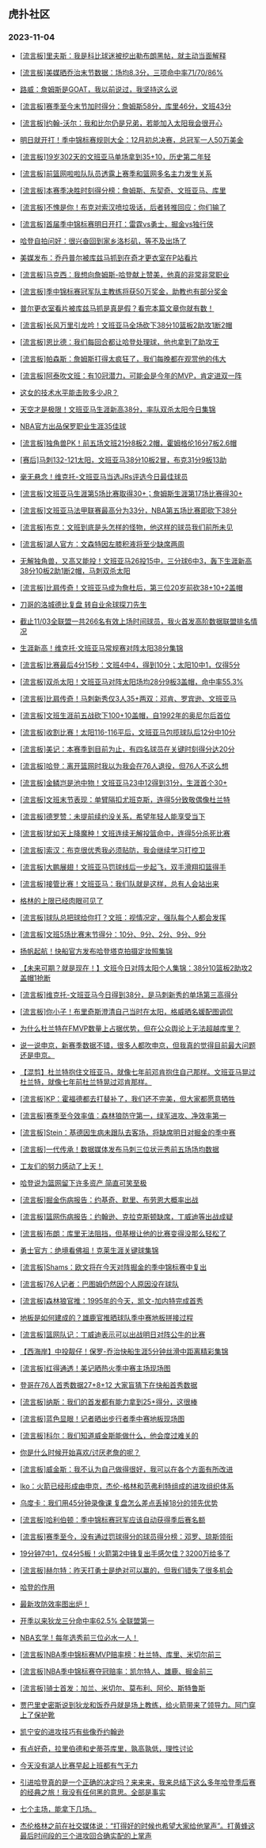 ## 虎扑社区 
### 2023-11-04

+ [[流言板]里夫斯：我是科比球迷被挖出勒布朗黑帖，就主动当面解释](https://bbs.hupu.com/622818446.html)

+ [[流言板]美媒晒乔治末节数据：场均8.3分，三项命中率71/70/86%](https://bbs.hupu.com/622817247.html)

+ [路威：詹姆斯是GOAT，我以前说过，我坚持这么说](https://bbs.hupu.com/622817006.html)

+ [[流言板]赛季至今末节加时得分：詹姆斯58分，库里46分，文班43分](https://bbs.hupu.com/622818872.html)

+ [[流言板]约翰-沃尔：我和比尔仍是兄弟，若能加入太阳我会很开心](https://bbs.hupu.com/622819209.html)

+ [明日就开打！季中锦标赛规则大全：12月初总决赛，总冠军一人50万美金](https://bbs.hupu.com/622810409.html)

+ [[流言板]19岁302天的文班亚马单场拿到35+10，历史第二年轻](https://bbs.hupu.com/622817490.html)

+ [[流言板]前篮网啦啦队队员透露上赛季和篮网多名主力发生关系](https://bbs.hupu.com/622801051.html)

+ [[流言板]本赛季决胜时刻得分榜：詹姆斯、东契奇、文班亚马、库里](https://bbs.hupu.com/622810717.html)

+ [[流言板]不愧是你！布克对索汉喷垃圾话，后者转推回应：你们输了](https://bbs.hupu.com/622810360.html)

+ [[流言板]首届季中锦标赛明日开打：雷霆vs勇士，掘金vs独行侠](https://bbs.hupu.com/622810508.html)

+ [哈登自拍问好：很兴奋回到家乡洛杉矶，等不及出场了](https://bbs.hupu.com/622812432.html)

+ [美媒发布：乔丹普尔被库兹马抓到在奇才更衣室在P站看片](https://bbs.hupu.com/622801374.html)

+ [[流言板]马克西：我想向詹姆斯-哈登献上赞美，他真的非常非常职业](https://bbs.hupu.com/622809710.html)

+ [[流言板]季中锦标赛冠军队主教练将获50万奖金，助教也有部分奖金](https://bbs.hupu.com/622817073.html)

+ [普尔更衣室看片被库兹马抓是真是假？看完本篇文章你就有数！](https://bbs.hupu.com/622809130.html)

+ [[流言板]长风万里引龙吟！文班亚马全场砍下38分10篮板2助攻1断2帽](https://bbs.hupu.com/622805744.html)

+ [[流言板]恩比德：我们每回合都让哈登处理球，他也拿到了助攻王](https://bbs.hupu.com/622809582.html)

+ [[流言板]帕森斯：詹姆斯打得太疯狂了，我们每晚都在观赏他的伟大](https://bbs.hupu.com/622817537.html)

+ [[流言板]阿泰吹文班：有10冠潜力，可能会是今年的MVP，肯定进双一阵](https://bbs.hupu.com/622808962.html)

+ [这女的技术水平能击败多少JR？](https://bbs.hupu.com/622809580.html)

+ [天空才是极限！文班亚马生涯新高38分，率队双杀太阳今日集锦](https://bbs.hupu.com/622807424.html)

+ [NBA官方出品保罗职业生涯35佳球](https://bbs.hupu.com/622810580.html)

+ [[流言板]独角兽PK！前五场文班21分8板2.2帽，霍姆格伦16分7板2.6帽](https://bbs.hupu.com/622807028.html)

+ [[赛后]马刺132-121太阳，文班亚马38分10板2冒，布克31分9板13助](https://bbs.hupu.com/622805724.html)

+ [毫无悬念！维克托-文班亚马当选JRs评选今日最佳球员](https://bbs.hupu.com/622812058.html)

+ [[流言板]文班亚马生涯第5场比赛取得30+；詹姆斯生涯第17场比赛得30+](https://bbs.hupu.com/622806840.html)

+ [[流言板]文班亚马法甲联赛最高分为33分，NBA第五场比赛即砍下38分](https://bbs.hupu.com/622806973.html)

+ [[流言板]布克：文班到底是头怎样的怪物，他这样的球员我们前所未见](https://bbs.hupu.com/622806913.html)

+ [[流言板]湖人官方：文森特因左膝积液将至少缺席两周](https://bbs.hupu.com/622804617.html)

+ [无解独角兽，又高又能投！文班亚马26投15中，三分球6中3，轰下生涯新高38分10板2助1断2帽，马刺双杀太阳](https://bbs.hupu.com/622806349.html)

+ [[流言板]比肩传奇！文班亚马成为詹杜后，第三位20岁前砍38+10+2盖帽](https://bbs.hupu.com/622806490.html)

+ [刀哥的洛城德比复盘 转自业余球探刀先生](https://bbs.hupu.com/622806965.html)

+ [截止11/03全联盟一共266名有效上场时间球员，我火首发高阶数据联盟排名情况](https://bbs.hupu.com/622812407.html)

+ [生涯新高！维克托·文班亚马常规赛对阵太阳38分集锦](https://bbs.hupu.com/622806192.html)

+ [[流言板]比赛最后4分15秒：文班4中4，得到10分；太阳10中1，仅得5分](https://bbs.hupu.com/622806400.html)

+ [[流言板]双杀太阳！文班亚马对阵太阳场均28分9板3盖帽，命中率55.3%](https://bbs.hupu.com/622807205.html)

+ [[流言板]比肩传奇！马刺新秀仅3人35+两双：邓肯、罗宾逊、文班亚马](https://bbs.hupu.com/622806806.html)

+ [[流言板]文班生涯前五战砍下100+10盖帽，自1992年的奥尼尔后首位](https://bbs.hupu.com/622806222.html)

+ [[流言板]收割比赛！太阳116-116平后，文班亚马包揽球队后12分中10分](https://bbs.hupu.com/622805994.html)

+ [[流言板]美记：本赛季到目前为止，有四名球员在关键时刻得分达20分](https://bbs.hupu.com/622807551.html)

+ [[流言板]哈登：离开篮网时我以为我会在76人退役，但76人不这么想](https://bbs.hupu.com/622805409.html)

+ [[流言板]金鳞岂是池中物！文班亚马23中12得到31分，生涯首个30+](https://bbs.hupu.com/622805403.html)

+ [[流言板]文班末节表现：单臂隔扣尤班克斯，连得5分致敬偶像杜兰特](https://bbs.hupu.com/622805696.html)

+ [[流言板]德罗赞：未提前续约没关系，希望年轻人能享受当下](https://bbs.hupu.com/622819140.html)

+ [[流言板]犹如天上降魔种！文班连续无解投篮命中，连得5分杀死比赛](https://bbs.hupu.com/622805531.html)

+ [[流言板]索汉：布克很优秀我必须贴防，我会继续学习打控卫](https://bbs.hupu.com/622808397.html)

+ [[流言板]大鹏展翅！文班亚马罚球线后一步起飞，双手滑翔扣篮得手](https://bbs.hupu.com/622803964.html)

+ [[流言板]接管比赛！文班亚马：我们队就是这样，总有人会站出来](https://bbs.hupu.com/622807717.html)

+ [格林的上限已经肉眼可见了](https://bbs.hupu.com/622812756.html)

+ [[流言板]球队总把球给你打？文班：视情况定，强队每个人都会发挥](https://bbs.hupu.com/622807755.html)

+ [[流言板]文班5场比赛末节得分：10分、9分、2分、9分、9分](https://bbs.hupu.com/622806058.html)

+ [扬帆起航！快船官方发布哈登塔克拍摄定妆照集锦](https://bbs.hupu.com/622812385.html)

+ [【未来可期？就是现在！】文班今日对阵太阳个人集锦：38分10篮板2助攻2盖帽1抢断](https://bbs.hupu.com/622806097.html)

+ [[流言板]维克托-文班亚马今日得到38分，是马刺新秀的单场第三高得分](https://bbs.hupu.com/622805942.html)

+ [[流言板]你小子！布里奇斯澄清自己当时在太阳，格威晒名媛配图调侃](https://bbs.hupu.com/622801840.html)

+ [为什么杜兰特在FMVP数量上占据优势，但在公众舆论上无法超越库里？](https://bbs.hupu.com/622816575.html)

+ [说一说申京，新赛季数据不错，很多人都吹申京，但我真的觉得目前最大问题还是申京。](https://bbs.hupu.com/622812560.html)

+ [【混剪】杜兰特抱住文班亚马，就像七年前邓肯抱住自己那样。文班亚马晃过杜兰特，就像七年前杜兰特晃过邓肯那样。](https://bbs.hupu.com/622817711.html)

+ [[流言板]KP：霍福德都去打替补了，我们还不完美，但大家都愿意牺牲](https://bbs.hupu.com/622813909.html)

+ [[流言板]赛季至今效率值：森林狼防守第一，绿军进攻、净效率第一](https://bbs.hupu.com/622820389.html)

+ [[流言板]Stein：基德因生病未跟队去客场，将缺席明日对掘金的季中赛](https://bbs.hupu.com/622820243.html)

+ [[流言板]一代传承！数据媒体发布马刺三位状元秀前五场场均数据](https://bbs.hupu.com/622820497.html)

+ [工友们的努力感动了上天！](https://bbs.hupu.com/622819073.html)

+ [哈登说为篮网留下许多资产 简直可笑至极](https://bbs.hupu.com/622819246.html)

+ [[流言板]掘金伤病报告：约基奇、默里、布劳恩大概率出战](https://bbs.hupu.com/622820565.html)

+ [[流言板]篮网伤病报告：约翰逊、克拉克斯顿缺席，丁威迪等出战成疑](https://bbs.hupu.com/622819151.html)

+ [[流言板]布朗：库里无法阻挡，但基根让他的比赛变得没那么轻松了](https://bbs.hupu.com/622813760.html)

+ [勇士官方：绝境看佛祖！克莱生涯关键球集锦](https://bbs.hupu.com/622814377.html)

+ [[流言板]Shams：欧文将在今天对阵掘金的季中锦标赛中复出](https://bbs.hupu.com/622821154.html)

+ [[流言板]76人记者：巴图姆仍然因个人原因没在球队](https://bbs.hupu.com/622820793.html)

+ [[流言板]森林狼官推：1995年的今天，凯文-加内特完成首秀](https://bbs.hupu.com/622820930.html)

+ [地板是如何建成的？雄鹿官推晒球队季中赛地板拼接过程](https://bbs.hupu.com/622820208.html)

+ [[流言板]篮网队记：丁威迪表示可以出战明日对阵公牛的比赛](https://bbs.hupu.com/622820283.html)

+ [【西海岸】中投靓仔！保罗-乔治快船生涯5分钟丝滑中距离精彩集锦](https://bbs.hupu.com/622808743.html)

+ [[流言板]红得通透！美记晒热火季中赛主场现场图](https://bbs.hupu.com/622820933.html)

+ [登哥在76人首秀数据27+8+12  大家盲猜下在快船首秀数据](https://bbs.hupu.com/622819888.html)

+ [[流言板]纳斯：我们的首发都有能力拿到25+得分，这很棒](https://bbs.hupu.com/622820875.html)

+ [[流言板]蓝色显眼！记者晒出步行者季中赛地板现场图](https://bbs.hupu.com/622820457.html)

+ [[流言板]科尔：我们知道威金斯能做什么，他会度过难关的](https://bbs.hupu.com/622821389.html)

+ [你是什么时候开始喜欢/讨厌老詹的呢？](https://bbs.hupu.com/622821188.html)

+ [[流言板]威金斯：我不认为自己做得很好，我可以在各个方面有所改进](https://bbs.hupu.com/622821381.html)

+ [Iko：火箭已经形成由申京，杰伦-格林和范弗利特组成的进攻组织体系](https://bbs.hupu.com/622818447.html)

+ [乌度卡：我们用45分钟录像课 复盘怎么差点丢掉18分的领先优势](https://bbs.hupu.com/622821158.html)

+ [[流言板]哈利伯顿：季中锦标赛冠军应该自动获得季后赛名额](https://bbs.hupu.com/622821645.html)

+ [[流言板]赛季至今，没有通过罚球得分的球员得分榜：邓罗、琼斯领衔](https://bbs.hupu.com/622821635.html)

+ [19分钟7中1，仅4分5板！火箭第2中锋复出手感欠佳？3200万给多了](https://bbs.hupu.com/622820798.html)

+ [[流言板]赫尔特：昨天打勇士是绝对可以赢的，但我们错失了很多机会](https://bbs.hupu.com/622815874.html)

+ [哈登的作用](https://bbs.hupu.com/622821626.html)

+ [最新攻防效率图出炉！](https://bbs.hupu.com/622821534.html)

+ [开季以来狄龙三分命中率62.5% 全联盟第一](https://bbs.hupu.com/622820643.html)

+ [NBA玄学！每年选秀前三位必水一人！](https://bbs.hupu.com/622820947.html)

+ [[流言板]NBA季中锦标赛MVP赔率榜：杜兰特、库里、米切尔前三](https://bbs.hupu.com/622821883.html)

+ [[流言板]NBA季中锦标赛夺冠赔率：凯尔特人、雄鹿、掘金前三](https://bbs.hupu.com/622821876.html)

+ [[流言板]骑士首发：加兰、米切尔、莫布利、阿伦、斯特鲁斯](https://bbs.hupu.com/622821890.html)

+ [贾巴里史密斯说到狄龙和饭乔丹就是场上教练，给火箭带来了领导力。阿门穿上了保护靴](https://bbs.hupu.com/622821818.html)

+ [凯宁安的进攻技巧有些像乔约翰逊](https://bbs.hupu.com/622821717.html)

+ [有点好奇，拉里伯德和史蒂芬库里，孰高孰低，理性讨论](https://bbs.hupu.com/622821714.html)

+ [今天没有湖人比赛早起上班都有气无力](https://bbs.hupu.com/622821722.html)

+ [引进哈登真的是一个正确的决定吗？来来来，我来总结下这么多年哈登季后赛的经典之旅！我没有任何黑的意思。全部是事实](https://bbs.hupu.com/622821643.html)

+ [七个主场，能拿下几场。](https://bbs.hupu.com/622821137.html)

+ [杰伦格林之前在社交媒体说：“打得好的时候也希望大家给他掌声”。打黄蜂这最后时间段的三个进攻回合确实配的上掌声](https://bbs.hupu.com/622813641.html)

